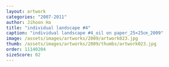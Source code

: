 ```yaml
---
layout: artwork
categories: "2007-2011"
author: Jihoon Ha
title: "individual landscape #4"
caption: "individual landscape #4_oil on paper_25×25㎝_2009"
image: /assets/images/artworks/2009/artwork023.jpg
thumb: /assets/images/artworks/2009/thumbs/artwork023.jpg
order: 11140204
sizeScore: 02
---
```


